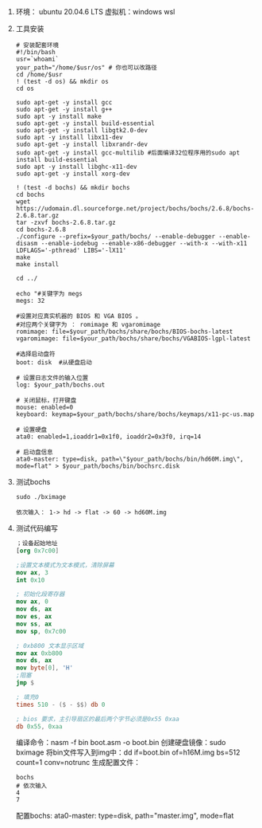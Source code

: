 1. 环境： ubuntu 20.04.6 LTS   虚拟机：windows wsl 

2. 工具安装
   
   ```shell
   # 安装配套环境
   #!/bin/bash
   usr=`whoami`
   your_path="/home/$usr/os" # 你也可以改路径
   cd /home/$usr
   ! (test -d os) && mkdir os
   cd os
   
   sudo apt-get -y install gcc
   sudo apt-get -y install g++
   sudo apt -y install make
   sudo apt-get -y install build-essential
   sudo apt-get -y install libgtk2.0-dev
   sudo apt -y install libx11-dev
   sudo apt-get -y install libxrandr-dev
   sudo apt-get -y install gcc-multilib #后面编译32位程序用的sudo apt install build-essential
   sudo apt -y install libghc-x11-dev 
   sudo apt-get -y install xorg-dev
   
   ! (test -d bochs) && mkdir bochs
   cd bochs
   wget https://udomain.dl.sourceforge.net/project/bochs/bochs/2.6.8/bochs-2.6.8.tar.gz
   tar -zxvf bochs-2.6.8.tar.gz
   cd bochs-2.6.8
   ./configure --prefix=$your_path/bochs/ --enable-debugger --enable-disasm --enable-iodebug --enable-x86-debugger --with-x --with-x11 LDFLAGS='-pthread' LIBS='-lX11'
   make
   make install
   
   cd ../
   
   echo "#关键字为 megs
   megs: 32
   
   #设置对应真实机器的 BIOS 和 VGA BIOS 。
   #对应两个关键字为 ： romimage 和 vgaromimage
   romimage: file=$your_path/bochs/share/bochs/BIOS-bochs-latest
   vgaromimage: file=$your_path/bochs/share/bochs/VGABIOS-lgpl-latest
   
   #选择启动盘符
   boot: disk  #从硬盘启动
   
   # 设置日志文件的输入位置
   log: $your_path/bochs.out
   
   # 关闭鼠标，打开键盘
   mouse: enabled=0
   keyboard: keymap=$your_path/bochs/share/bochs/keymaps/x11-pc-us.map
   
   # 设置硬盘
   ata0: enabled=1,ioaddr1=0x1f0, ioaddr2=0x3f0, irq=14
   
   # 启动盘信息   
   ata0-master: type=disk, path=\"$your_path/bochs/bin/hd60M.img\", mode=flat" > $your_path/bochs/bin/bochsrc.disk
   ```

3. 测试bochs
   
   ```shell
   sudo ./bximage
   
   依次输入： 1-> hd -> flat -> 60 -> hd60M.img
   ```

4. 测试代码编写
   
   ```nasm
   ；设备起始地址
   [org 0x7c00]
   
   ;设置文本模式为文本模式，清除屏幕
   mov ax, 3
   int 0x10
   
   ; 初始化段寄存器
   mov ax, 0
   mov ds, ax
   mov es, ax
   mov ss, ax
   mov sp, 0x7c00
   
   ; 0xb800 文本显示区域
   mov ax 0xb800
   mov ds, ax
   mov byte[0], 'H'
   ;阻塞
   jmp $
   
   ; 填充0
   times 510 - ($ - $$) db 0
   
   ; bios 要求，主引导扇区的最后两个字节必须是0x55 0xaa
   db 0x55, 0xaa
   ```
   
   编译命令：nasm -f bin boot.asm -o boot.bin
   创建硬盘镜像：sudo bximage 
   将bin文件写入到img中：dd if=boot.bin of=h16M.img bs=512 count=1 conv=notrunc
   生成配置文件： 
   
   ```shell
   bochs
   # 依次输入
   4
   7
   ```

   配置bochs: 
           ata0-master: type=disk, path="master.img", mode=flat
